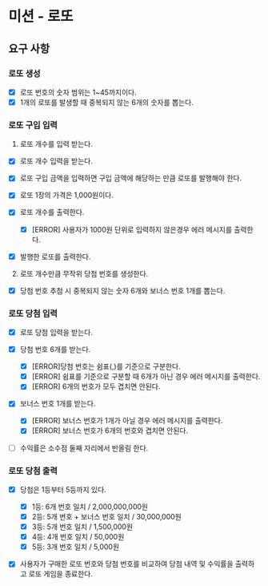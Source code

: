 # 미션 - 로또

## 요구 사항

### 로또 생성

- [x] 로또 번호의 숫자 범위는 1~45까지이다.
- [x] 1개의 로또를 발생할 때 중복되지 않는 6개의 숫자를 뽑는다.

### 로또 구입 입력

1. 로또 개수를 입력 받는다.

- [x] 로또 개수 입력을 받는다.
- [x] 로또 구입 금액을 입력하면 구입 금액에 해당하는 만큼 로또를 발행해야 한다.
- [x] 로또 1장의 가격은 1,000원이다.
- [x] 로또 개수를 출력한다.

  - [x] [ERROR] 사용자가 1000원 단위로 입력하지 않은경우 에러 메시지를 출력한다.
- [x] 발행한 로또를 출력한다.

2. 로또 개수만큼 무작위 당첨 번호를 생성한다.

- [x] 당첨 번호 추첨 시 중복되지 않는 숫자 6개와 보너스 번호 1개를 뽑는다.
 
### 로또 당첨 입력

- [x] 로또 당첨 입력을 받는다.
- [x] 당첨 번호 6개를 받는다.

  - [x] [ERROR]당첨 번호는 쉼표(,)를 기준으로 구분한다.
  - [x] [ERROR] 쉼표를 기준으로 구분할 때 6개가 아닌 경우 에러 메시지를 출력한다.
  - [x] [ERROR] 6개의 번호가 모두 겹치면 안된다.

- [x] 보너스 번호 1개를 받는다.

  - [x] [ERROR] 보너스 번호가 1개가 아닐 경우 에러 메시지를 출력한다.
  - [x] [ERROR] 보너스 번호가 6개의 번호와 겹치면 안된다.

- [ ] 수익률은 소수점 둘째 자리에서 반올림 한다.

### 로또 당첨 출력

- [x] 당첨은 1등부터 5등까지 있다.

  - [x] 1등: 6개 번호 일치 / 2,000,000,000원
  - [x] 2등: 5개 번호 + 보너스 번호 일치 / 30,000,000원
  - [x] 3등: 5개 번호 일치 / 1,500,000원
  - [x] 4등: 4개 번호 일치 / 50,000원
  - [x] 5등: 3개 번호 일치 / 5,000원

- [x] 사용자가 구매한 로또 번호와 당첨 번호를 비교하여 당첨 내역 및 수익률을 출력하고 로또 게임을 종료한다.
